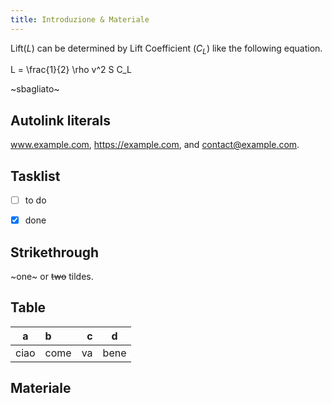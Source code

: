 ```yaml
---
title: Introduzione & Materiale
---
```


<!-- The set $\mathbb{N}$ contains all positive integers, including $0$. -->

<!-- $$ -->
<!-- L = \frac{1}{2} (\partial_mu \phi)^2 -->
<!-- $$ -->

Lift($L$) can be determined by Lift Coefficient ($C_L$) like the following
equation.

<div class="math math-display">
  L = \frac{1}{2} \rho v^2 S C_L
</div>

~sbagliato~


## Autolink literals

www.example.com, https://example.com, and contact@example.com.


## Tasklist

* [ ] to do
* [x] done


## Strikethrough

~one~ or ~~two~~ tildes.

## Table

| a | b  |  c |  d  |
| - | :- | -: | :-: |
| ciao | come | va | bene |


## Materiale
